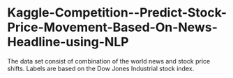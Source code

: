 # Kaggle-Competition--Predict-Stock-Price-Movement-Based-On-News-Headline-using-NLP
The data set consist of combination of the world news and stock price shifts. Labels are based on the Dow Jones Industrial stock index.
